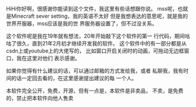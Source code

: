 HiHi你好啊，很感谢你能读到这个文件，我这里有些话想跟你说。
mss呢，也就是Minecraft sever setting，我的英语不太好
但是我想表达的意思呢，就是我的世界开服器，mss应该是我的世
界服务器设置了，但不过没关系。

这个软件呢是我在19年就有想法，20年开始敲下这个软件的第一
行代码，期间咕咕了很久，直到21年2月初才继续开发我的软件。
这个软件中的有一部分都是从csdn上或youtube上的大佬写的，
比如窗口开启关闭时的动画，可拖动无边框窗口，我在这里对他们
表示感谢。

如果你觉得有什么建议的话，可以通过邮箱的方式发给我，或者
私聊我，我有时间的话一定回去看的，在这里感谢提出建议的每
一个人。

本软件完全公开，免费，开源，但有一点是，本软件是非卖品，
不卖，是免费的，禁止把本软件向他人售卖
